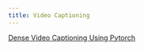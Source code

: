 ```yaml
---
title: Video Captioning
---
```


[Dense Video Captioning Using Pytorch](https://towardsdatascience.com/dense-video-captioning-using-pytorch-392ca0d6971a)
